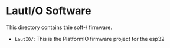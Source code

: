 # LautI/O Software

This directory contains thie soft-/ firmware.

* `LautIO/`: This is the PlatformIO firmware project for the esp32